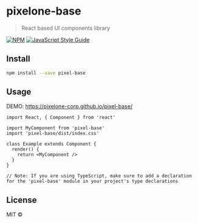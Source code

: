 # pixelone-base

> React based UI components library

[![NPM](https://img.shields.io/npm/v/pixel-bases.svg)](https://www.npmjs.com/package/pixel-bases) [![JavaScript Style Guide](https://img.shields.io/badge/code_style-standard-brightgreen.svg)](https://standardjs.com)

## Install

```bash
npm install --save pixel-base
```

## Usage

DEMO: https://pixelone-corp.github.io/pixel-base/

<!-- run storybook in local using node version upper then 16 the  run these commands
macOS & linux: export NODE_OPTIONS="--openssl-legacy-provider"
window:-
i-PowerShell: $env:NODE_OPTIONS = "--openssl-legacy-provider"
ii-GitBash: export NODE_OPTIONS="--openssl-legacy-provider" 
 -->

```tsx
import React, { Component } from 'react'

import MyComponent from 'pixel-base'
import 'pixel-base/dist/index.css'

class Example extends Component {
  render() {
    return <MyComponent />
  }
}

// Note: If you are using TypeScript, make sure to add a declaration for the 'pixel-base' module in your project's type declarations
```

## License

MIT ©
